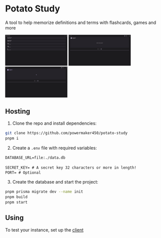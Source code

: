 # Potato Study

A tool to help memorize definitions and terms with flashcards, games and more

<p>
    <img alt="The potato study homepage, displaying all flashcard sets." src="https://raw.githubusercontent.com/powermaker450/potato-study/refs/heads/main/repo/home.png" width="200">
    <img alt="A single flashcard text" src="https://raw.githubusercontent.com/powermaker450/potato-study/refs/heads/main/repo/set.png" width="200">
    <img alt="A single flashcard answer" src="https://raw.githubusercontent.com/powermaker450/potato-study/refs/heads/main/repo/set-answer.png" width="200">
</p>

## Hosting

1. Clone the repo and install dependencies:

```bash
git clone https://github.com/powermaker450/potato-study
pnpm i
```

2. Create a `.env` file with required variables:

```
DATABASE_URL=file:./data.db

SECRET_KEY= # A secret key 32 characters or more in length!
PORT= # Optional
```

3. Create the database and start the project:

```bash
pnpm prisma migrate dev --name init
pnpm build
pnpm start
```

## Using

To test your instance, set up the [client](https://github.com/powermaker450/potato-study-client)
